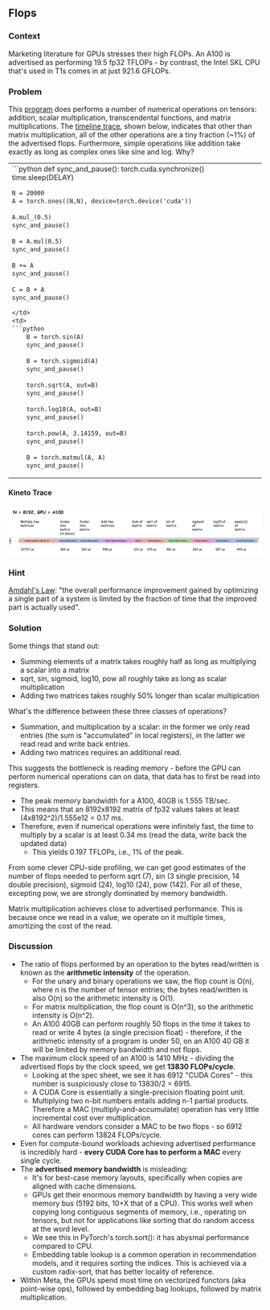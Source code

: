 ## Flops

### Context 

Marketing literature for GPUs stresses their high FLOPs. An A100 is advertised as performing 19.5 fp32 TFLOPs - by contrast, the Intel SKL CPU that's used in T1s comes in at just 921.6 GFLOPs.


### Problem

This [program](flops_bw.py) does performs a number of numerical operations on tensors: addition, scalar multiplication, transcendental functions, and matrix multiplications. The [timeline trace](N=flops.trace.json), shown below, indicates that other than matrix multiplication, all of the other operations are a tiny fraction (~1%) of the advertised flops. Furthermore, simple operations like addition take exactly as long as complex ones like sine and log. Why?
<table>
<tr>
<td>
```python
    def sync_and_pause():
        torch.cuda.synchronize()
        time.sleep(DELAY)

    N = 20000
    A = torch.ones((N,N), device=torch.device('cuda'))
    
    A.mul_(0.5)
    sync_and_pause()
    
    B = A.mul(0.5)
    sync_and_pause()
    
    B += A
    sync_and_pause()
    
    C = B + A
    sync_and_pause()
```
</td>
<td>
```python
    B = torch.sin(A)
    sync_and_pause()
    
    B = torch.sigmoid(A)
    sync_and_pause()
    
    torch.sqrt(A, out=B)
    sync_and_pause()
    
    torch.log10(A, out=B)
    sync_and_pause()

    torch.pow(A, 3.14159, out=B)
    sync_and_pause()

    B = torch.matmul(A, A)
    sync_and_pause()
```
</td>
</tr>
</table>

#### Kineto Trace
![Assorted Flops](assorted_flops.jpg?raw=true "Assorted Flops")

### Hint

[Amdahl's Law](https://en.wikipedia.org/wiki/Amdahl%27s_law): "the overall performance improvement gained by optimizing a single part of a system is limited by the fraction of time that the improved part is actually used".

### Solution

Some things that stand out:
 - Summing elements of a matrix takes roughly half as long as multiplying a scalar into a matrix 
 - sqrt, sin, sigmoid, log10, pow all roughly take as long as scalar multiplication 
 - Adding two matrices takes roughly 50% longer than scalar multiplcation

What's the difference between these three classes of operations?
  - Summation, and multiplication by a scalar: in the former we only read entries (the sum is "accumulated" in local registers), in the latter we read read and write back entries. 
  - Adding two matrices requires an additional read.

This suggests the bottleneck is reading memory - before the GPU can perform numerical operations can on data, that data has to first be read into registers. 
  - The peak memory bandwidth for a A100, 40GB is 1.555 TB/sec. 
  - This means that an 8192x8192 matrix of fp32 values takes at least (4x8192^2)/1.555e12 = 0.17 ms. 
  - Therefore, even if numerical operations were infinitely fast, the time to multiply by a scalar is at least 0.34 ms (read the data, write back the updated data)
    - This yields 0.197 TFLOPs, i.e., 1% of the peak.

From some clever CPU-side profiling, we can get good estimates of the number of flops needed to perform sqrt (7), sin (3 single precision, 14 double precision), sigmoid (24), log10 (24), pow (142). For all of these, excepting pow, we are strongly dominated by memory bandwidth.

Matrix multiplication achieves close to advertised performance. This is because once we read in a value, we operate on it multiple times, amortizing the cost of the read.


### Discussion

- The ratio of flops performed by an operation to the bytes read/written is known as the **arithmetic intensity** of the operation. 
  - For the unary and binary operations we saw, the flop count is O(n), where n is the number of tensor entries; the bytes read/written is also O(n) so the arithmetic intensity is O(1).
  - For matrix multiplication, the flop count is O(n^3), so the arithmetic intensity is O(n^2).
  - An A100 40GB can perform roughly 50 flops in the time it takes to read or write 4 bytes (a single precision float) - therefore, if the arithmetic intensity of a program is under 50, on an A100 40 GB it will be limited by memory bandwidth and not flops.
- The maximum clock speed of an A100 is 1410 MHz - dividing the advertised flops by the clock speed, we get **13830 FLOPs/cycle**.
  - Looking at the spec sheet, we see it has 6912 "CUDA Cores" - this number is suspiciously close to 13830/2 = 6915.
  - A CUDA Core is essentially a single-precision floating point unit. 
  - Multiplying two n-bit numbers entails adding n-1 partial products. Therefore a MAC (multiply-and-accumulate) operation has very little incremental cost over multiplication.
  - All hardware vendors consider a MAC to be two flops - so 6912 cores can perform 13824 FLOPs/cycle.
- Even for compute-bound workloads achieving advertised performance is incredibly hard - **every CUDA Core has to perform a MAC** every single cycle. 
- The **advertised memory bandwidth** is misleading: 
  - It's for best-case memory layouts, specifically when copies are aligned with cache dimensions. 
  - GPUs get their enormous memory bandwidth by having a very wide memory bus (5192 bits, 10+X that of a CPU). This works well when copying long contiguous segments of memory, i.e., operating on tensors, but not for applications like sorting that do random access at the word level.
  - We see this in PyTorch's torch.sort(): it has abysmal performance compared to CPU.
  - Embedding table lookup is a common operation in recommendation models, and it requires sorting the indices. This is achieved via a custom radix-sort, that has better locality of reference.
- Within Meta, the GPUs spend most time on vectorized functors (aka point-wise ops), followed by embedding bag lookups, followed by matrix multiplication.
<!--- from https://slideplayer.com/slide/8211225/ -->
<!--- see also http://xzt102.github.io/publications/2018_GPGPU_Sooraj.pdf -->
